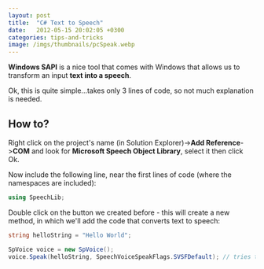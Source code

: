 ```yaml
---
layout: post
title:  "C# Text to Speech"
date:   2012-05-15 20:02:05 +0300
categories: tips-and-tricks
image: /imgs/thumbnails/pcSpeak.webp
---
```


**Windows SAPI** is a nice tool that comes with Windows that allows us to transform an input **text into a speech**.

Ok, this is quite simple...takes only 3 lines of code, so not much explanation is needed.

## How to?

Right click on the project's name (in Solution Explorer)->**Add Reference**->**COM** and look for **Microsoft Speech Object Library**, select it then click Ok.

Now include the following line, near the first lines of code (where the namespaces are included):

```csharp
using SpeechLib;
```

Double click on the button we created before - this will create a new method, in which we'll add the code that converts text to speech:

```csharp
string helloString = "Hello World";

SpVoice voice = new SpVoice();
voice.Speak(helloString, SpeechVoiceSpeakFlags.SVSFDefault); // tries to spell "Hello World"
```